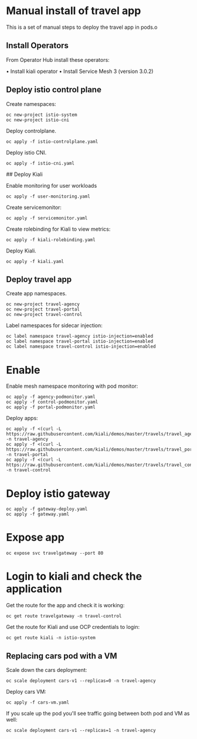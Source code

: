 # Manual install of travel app

This is a set of manual steps to deploy the travel app in pods.o

## Install Operators

From Operator Hub install these operators:

• Install kiali operator
• Install Service Mesh 3 (version 3.0.2)

## Deploy istio control plane

Create namespaces:

```
oc new-project istio-system
oc new-project istio-cni
```

Deploy controlplane.

```
oc apply -f istio-controlplane.yaml
```

Deploy istio CNI.

```
oc apply -f istio-cni.yaml
```

## Deploy Kiali

Enable monitoring for user workloads

```
oc apply -f user-monitoring.yaml
```

Create servicemonitor:

```
oc apply -f servicemonitor.yaml
```

Create rolebinding for Kiali to view metrics:

```
oc apply -f kiali-rolebinding.yaml
```

Deploy Kiali.

```
oc apply -f kiali.yaml
```

## Deploy travel app

Create app namespaces.

``` 
oc new-project travel-agency
oc new-project travel-portal
oc new-project travel-control
```

Label namespaces for sidecar injection:

```
oc label namespace travel-agency istio-injection=enabled
oc label namespace travel-portal istio-injection=enabled
oc label namespace travel-control istio-injection=enabled
```


# Enable 

Enable mesh namespace monitoring with pod monitor:

```
oc apply -f agency-podmonitor.yaml
oc apply -f control-podmonitor.yaml
oc apply -f portal-podmonitor.yaml
```

Deploy apps:

```
oc apply -f <(curl -L https://raw.githubusercontent.com/kiali/demos/master/travels/travel_agency.yaml) -n travel-agency
oc apply -f <(curl -L https://raw.githubusercontent.com/kiali/demos/master/travels/travel_portal.yaml) -n travel-portal
oc apply -f <(curl -L https://raw.githubusercontent.com/kiali/demos/master/travels/travel_control.yaml) -n travel-control
```

# Deploy istio gateway

```
oc apply -f gateway-deploy.yaml
oc apply -f gateway.yaml
```

# Expose app

```
oc expose svc travelgateway --port 80
```

# Login to kiali and check the application

Get the route for the app and check it is working:

```
oc get route travelgateway -n travel-control
```

Get the route for Kiali and use OCP credentials to login:

```
oc get route kiali -n istio-system
```

## Replacing cars pod with a VM

Scale down the cars deployment:

```
oc scale deployment cars-v1 --replicas=0 -n travel-agency
```

Deploy cars VM:

```
oc apply -f cars-vm.yaml
```

If you scale up the pod you'll see traffic going between both pod and VM as well:

```
oc scale deployment cars-v1 --replicas=1 -n travel-agency
```

